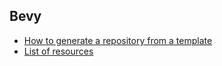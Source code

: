 ## Bevy

- [How to generate a repository from a template](../InstancingTemplate.md)
- [List of resources](./Resources.md)